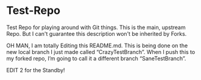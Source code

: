 # Test-Repo
Test Repo for playing around with Git things.  This is the main, upstream Repo.  But I can't guarantee this description won't be inherited by Forks.


OH MAN, I am totally Editing this README.md.  This is being done on the new local branch I just made called “CrazyTestBranch”.  When I push this to my forked repo, I’m going to call it a different branch “SaneTestBranch”.

EDIT 2 for the Standby!
